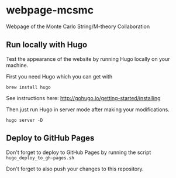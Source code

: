 # webpage-mcsmc
Webpage of the Monte Carlo String/M-theory Collaboration

## Run locally with Hugo

Test the appearance of the website by running Hugo locally on your machine.

First you need Hugo which you can get with

```
brew install hugo
```

See instructions here: http://gohugo.io/getting-started/installing

Then just run Hugo in server mode after making your modifications.

```
hugo server -D
```

## Deploy to GitHub Pages

Don't forget to deploy to GitHub Pages by running the script
`hugo_deploy_to_gh-pages.sh`

Don't forget to also push your changes to this repository.
